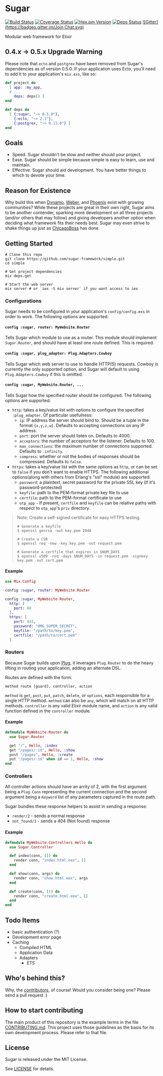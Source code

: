 # Sugar

[![Build Status](https://img.shields.io/travis/sugar-framework/sugar.svg?style=flat)](https://travis-ci.org/sugar-framework/sugar)
[![Coverage Status](https://img.shields.io/coveralls/sugar-framework/sugar.svg?style=flat)](https://coveralls.io/r/sugar-framework/sugar)
[![Hex.pm Version](http://img.shields.io/hexpm/v/sugar.svg?style=flat)](https://hex.pm/packages/sugar)
[![Deps Status](https://beta.hexfaktor.org/badge/all/github/sugar-framework/sugar.svg)](https://beta.hexfaktor.org/github/sugar-framework/sugar)
[![Gitter](https://badges.gitter.im/Join Chat.svg)](https://gitter.im/sugar-framework/sugar?utm_source=badge&utm_medium=badge&utm_campaign=pr-badge&utm_content=badge)

Modular web framework for Elixir

## 0.4.x -> 0.5.x Upgrade Warning

Please note that `ecto` and `postgrex` have been removed from Sugar's dependencies as of version 0.5.0.  If your application uses Ecto, you'll need to add it to your application's `mix.exs`, like so:

```elixir
def project do
  [ app: :my_app,
  # ...
    deps: deps() ]
end

def deps do
  [ {:sugar, "~> 0.5.0"},
    {:ecto, "~> 2.1"},
    {:postgrex, "~> 0.13.0"} ]
end
```

## Goals

- Speed. Sugar shouldn't be slow and neither should your project.
- Ease. Sugar should be simple because simple is easy to learn, use and maintain.
- Effective. Sugar should aid development. You have better things to which to devote your time.

## Reason for Existence

Why build this when [Dynamo](https://github.com/dynamo/dynamo), [Weber](http://elixir-web.github.io/weber/), and [Phoenix](https://github.com/phoenixframework/phoenix) exist with growing communities? While these projects are great in their own right, Sugar aims to be another contender, sparking more development on all three projects (and/or others that may follow) and giving developers another option when deciding what framework fits their needs best. Sugar may even strive to shake things up just as [ChicagoBoss](http://www.chicagoboss.org/) has done.

## Getting Started

```
# Clone this repo
git clone https://github.com/sugar-framework/simple.git
cd simple

# Get project dependencies
mix deps.get

# Start the web server
mix server # or `iex -S mix server` if you want access to iex
```

### Configurations

Sugar needs to be configured in your application's `config/config.exs` in order to work.  The following options are supported:

#### `config :sugar, router: MyWebsite.Router`

Tells Sugar which module to use as a router.  This module should implement `Sugar.Router`, and should have at least one route defined.  This is required.

#### `config :sugar, plug_adapter: Plug.Adapters.Cowboy`

Tells Sugar which web server to use to handle HTTP(S) requests.  Cowboy is currently the only supported option, and Sugar will default to using `Plug.Adapters.Cowboy` if this is omitted.

#### `config :sugar, MyWebsite.Router, ...`

Tells Sugar how the specified router should be configured.  The following options are supported:

- `http`: takes a key/value list with options to configure the specified `:plug_adapter`.  Of particular usefulness:
    - `ip`: IP address the server should bind to.  Should be a tuple in the format `{x,y,z,w}`.  Defaults to accepting connections on any IP address.
    - `port`: port the server should listen on.  Defaults to 4000.
    - `acceptors`: the number of acceptors for the listener.  Defaults to 100.
    - `max_connections`: the maximum number of connections supported.  Defaults to `:infinity`.
    - `compress`: whether or not the bodies of responses should be compressed.  Defaults to `false`.
- `https`: takes a key/value list with the same options as `http`, or can be set to `false` if you don't want to enable HTTPS.  The following additional options(along with others from Erlang's "ssl" module) are supported:
    - `password`: a plaintext, secret password for the private SSL key (if it's password-protected)
    - `keyfile`: path to the PEM-format private key file to use
    - `certfile`: path to the PEM-format certificate to use
    - `otp_app` - If present, `certfile` and `keyfile` can be relative paths with respect to `otp_app`'s `priv` directory.

> Note: Create a self-signed certificate for easy HTTPS testing.
>
> ```
> # Generate a keyfile
> $ openssl genrsa -out key.pem 2048
>
> # Create a CSR
> $ openssl req -new -key key.pem -out request.pem
>
> # Generate a certfile that expires in $NUM_DAYS
> $ openssl x509 -req -days $NUM_DAYS -in request.pem -signkey key.pem -out cert.pem
> ```

#### Example

```elixir
use Mix.Config

config :sugar, router: MyWebsite.Router

config :sugar, MyWebsite.Router,
  http: [
    port: 80
  ],
  https: [
    port: 443,
    password: "OMG_SUPER_SECRET",
	keyfile: "/path/to/key.pem",
	certfile: "/path/to/cert.pem"
  ]
```

### Routers

Because Sugar builds upon [Plug](https://github.com/elixir-lang/plug), it leverages `Plug.Router` to do the heavy lifting in routing your application, adding an alternate DSL.

Routes are defined with the form:

    method route [guard], controller, action

`method` is `get`, `post`, `put`, `patch`, `delete`, or `options`, each responsible for a single HTTP method. `method` can also be `any`, which will match on all HTTP methods. `controller` is any valid Elixir module name, and `action` is any valid function defined in the `controller` module.

#### Example

```elixir
defmodule MyWebsite.Router do
  use Sugar.Router

  get "/", Hello, :index
  get "/pages/:id", Hello, :show
  post "/pages", Hello, :create
  put "/pages/:id" when id == 1, Hello, :show
end
```

### Controllers

All controller actions should have an arrity of 2, with the first argument being a `Plug.Conn` representing the current connection and the second argument being a `Keyword` list of any parameters captured in the route path.

Sugar bundles these response helpers to assist in sending a response:

- `render/2` - sends a normal response
- `not_found/1` - sends a 404 (Not found) response

#### Example

```elixir
defmodule MyWebsite.Controllers.Hello do
  use Sugar.Controller

  def index(conn, []) do
    render conn, "index.html.eex", []
  end

  def show(conn, args) do
    render conn, "show.html.eex", args
  end

  def create(conn, []) do
    render conn, "create.html.eex", []
  end
end
```

## Todo Items

- basic authentication (?)
- Development error page
- Caching
    - Compiled HTML
    - Application Data
    - Adapters
        - ETS

## Who's behind this?

Why, the [contributors](https://github.com/sugar-framework/sugar/graphs/contributors), of course! Would you consider being one? Please send a pull request :)

## How to start contributing

The main product of this repository is the example terms in the file [CONTRIBUTING.md](https://github.com/sugar-framework/sugar/blob/master/CONTRIBUTING.md). This project uses those guidelines as the basis for its own development process. Please refer to that file.

## License

Sugar is released under the MIT License.

See [LICENSE](https://github.com/sugar-framework/sugar/blob/master/LICENSE) for details.
